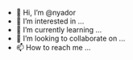 - 👋 Hi, I’m @nyador
- 👀 I’m interested in ...
- 🌱 I’m currently learning ...
- 💞️ I’m looking to collaborate on ...
- 📫 How to reach me ...

<!---
nyador/nyador is a ✨ special ✨ repository because its `README.md` (this file) appears on your GitHub profile.
You can click the Preview link to take a look at your changes.
--->
